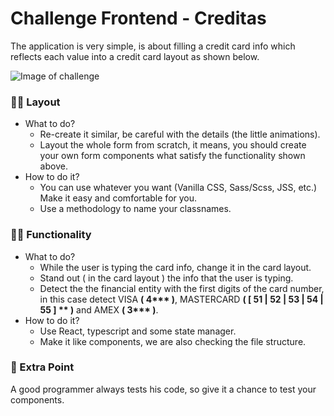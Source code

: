 # Challenge Frontend - Creditas 
The application is very simple, is about filling a credit card info which reflects each value into a credit card layout as shown below.

![Image of challenge](demo.gif)

### 🧑‍🎨 Layout 
+ What to do?
    - Re-create it similar, be careful with the details (the little animations).
    - Layout the whole form from scratch, it means, you should create your own form components what satisfy the functionality shown above.
+ How to do it?
    - You can use whatever you want (Vanilla CSS, Sass/Scss, JSS, etc.) Make it easy and comfortable for you.
    - Use a methodology to name your classnames.
### 🧑‍🔧 Functionality
+ What to do?
    - While the user is typing the card info, change it in the card layout.
    - Stand out ( in the card layout ) the info that the user is typing.
    - Detect the the financial entity with the first digits of the card number, in this case detect VISA **( 4\*\*\* )**, MASTERCARD **( [ 51 | 52 | 53 | 54 | 55 ] \*\* )** and AMEX **( 3\*\*\* )**. 
+ How to do it?
    - Use React, typescript and some state manager.
    - Make it like components, we are also checking the file structure.
### 🤩 Extra Point 
A good programmer always tests his code, so give it a chance to test your components.

